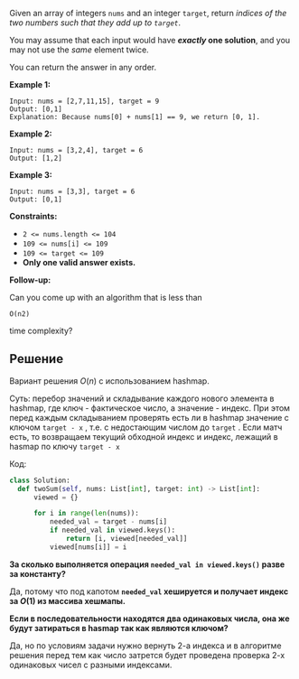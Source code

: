 Given an array of integers `nums` and an integer `target`, return _indices of the two numbers such that they add up to `target`_.

You may assume that each input would have **_exactly_ one solution**, and you may not use the _same_ element twice.

You can return the answer in any order.

**Example 1:**

```
Input: nums = [2,7,11,15], target = 9
Output: [0,1]
Explanation: Because nums[0] + nums[1] == 9, we return [0, 1].

```

**Example 2:**

```
Input: nums = [3,2,4], target = 6
Output: [1,2]

```

**Example 3:**

```
Input: nums = [3,3], target = 6
Output: [0,1]

```

**Constraints:**

- `2 <= nums.length <= 104`
- `109 <= nums[i] <= 109`
- `109 <= target <= 109`
- **Only one valid answer exists.**

**Follow-up:**

Can you come up with an algorithm that is less than

```
O(n2)
```

time complexity?

## Решение

Вариант решения $O(n)$ с использованием hashmap.

Суть: перебор значений и складывание каждого нового элемента в hashmap, где ключ - фактическое число, а значение - индекс. При этом перед каждым складыванием проверять есть ли в hashmap значение с ключом `target - x` , т.е. с недостающим числом до `target` . Если матч есть, то возвращаем текущий обходной индекс и индекс, лежащий в hasmap по ключу `target - x`

Код:

```python
class Solution:
  def twoSum(self, nums: List[int], target: int) -> List[int]:
      viewed = {}

      for i in range(len(nums)):
          needed_val = target - nums[i]
          if needed_val in viewed.keys():
              return [i, viewed[needed_val]]
          viewed[nums[i]] = i
```

**За сколько выполняется операция `needed_val in viewed.keys()` разве за константу?**

Да, потому что под капотом **`needed_val` хешируется и получает индекс за $O(1)$ из массива хешмапы.**

**Если в последовательности находятся два одинаковых числа, она же будут затираться в hasmap так как являются ключом?**

Да, но по условиям задачи нужно вернуть 2-а индекса и в алгоритме решения перед тем как число затрется будет проведена проверка 2-х одинаковых чисел с разными индексами.